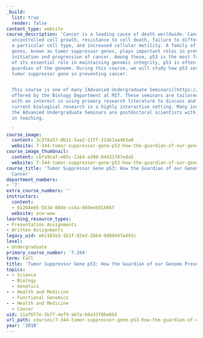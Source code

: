 ```yaml
---
_build:
  list: true
  render: false
content_type: website
course_description: 'Cancer is a leading cause of death worldwide. Cancer involves
  uncontrolled cell growth, resistance to cell death, failure to differentiate into
  a particular cell type, and increased cellular motility. A family of gate-keeper
  genes, known as tumor suppressor genes, plays important roles in preventing the
  initiation and progression of cancer. Among these, p53 is the most famous. Because
  of its essential role in maintaining genomic integrity, p53 is often called the
  guardian of the genome. During this course, we will study how p53 serves as a pivotal
  tumor suppressor gene in preventing cancer.


  This course is one of many [Advanced Undergraduate Seminars](https://biology.mit.edu/undergraduate/course_listings/advanced_undergraduate_seminars)
  offered by the Biology Department at MIT. These seminars are tailored for students
  with an interest in using primary research literature to discuss and learn about
  current biological research in a highly interactive setting. Many instructors of
  the Advanced Undergraduate Seminars are postdoctoral scientists with a strong interest
  in teaching.

  '
course_image:
  content: 3c378a57-0b11-5aa2-11ff-314b1ea403a0
  website: 7-344-tumor-suppressor-gene-p53-how-the-guardian-of-our-genome-prevents-cancer-fall-2010
course_image_thumbnail:
  content: cbfa9ca7-e05c-1164-a398-84d31f87eda5
  website: 7-344-tumor-suppressor-gene-p53-how-the-guardian-of-our-genome-prevents-cancer-fall-2010
course_title: 'Tumor Suppressor Gene p53: How the Guardian of our Genome Prevents
  Cancer'
department_numbers:
- '7'
extra_course_numbers: ''
instructors:
  content:
  - 61264e65-5b34-80de-cc6a-669eeb91b66f
  website: ocw-www
learning_resource_types:
- Presentation Assignments
- Written Assignments
legacy_uid: e6c103e3-1b1f-82ed-2bb4-9d80447a493c
level:
- Undergraduate
primary_course_number: '7.344'
term: Fall
title: 'Tumor Suppressor Gene p53: How the Guardian of our Genome Prevents Cancer'
topics:
- - Science
  - Biology
  - Genetics
- - Health and Medicine
  - Functional Genomics
- - Health and Medicine
  - Cancer
uid: 11af6f7e-5b77-4ef9-ab7a-b9a33f8be6b5
url_path: courses/7-344-tumor-suppressor-gene-p53-how-the-guardian-of-our-genome-prevents-cancer-fall-2010
year: '2010'
---
```

